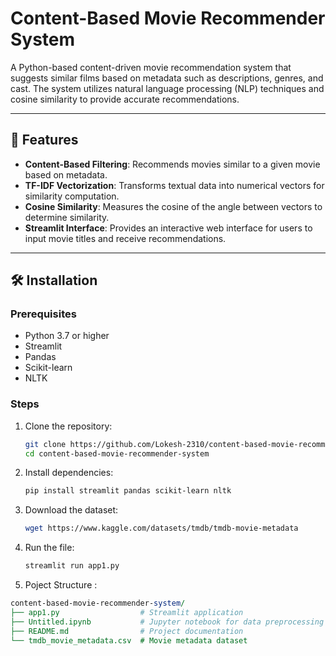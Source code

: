 # Content-Based Movie Recommender System

A Python-based content-driven movie recommendation system that suggests similar films based on metadata such as descriptions, genres, and cast. The system utilizes natural language processing (NLP) techniques and cosine similarity to provide accurate recommendations.

---

## 🚀 Features

- **Content-Based Filtering**: Recommends movies similar to a given movie based on metadata.
- **TF-IDF Vectorization**: Transforms textual data into numerical vectors for similarity computation.
- **Cosine Similarity**: Measures the cosine of the angle between vectors to determine similarity.
- **Streamlit Interface**: Provides an interactive web interface for users to input movie titles and receive recommendations.

---

## 🛠️ Installation

### Prerequisites

- Python 3.7 or higher
- Streamlit
- Pandas
- Scikit-learn
- NLTK

### Steps

1. Clone the repository:
   ```bash
   git clone https://github.com/Lokesh-2310/content-based-movie-recommender-system.git
   cd content-based-movie-recommender-system

2. Install dependencies:
    ```bash
    pip install streamlit pandas scikit-learn nltk

3. Download the dataset:
    ```bash
   wget https://www.kaggle.com/datasets/tmdb/tmdb-movie-metadata

4. Run the file:
   ```bash
   streamlit run app1.py

5. Poject Structure : 
  ```perl
content-based-movie-recommender-system/
├── app1.py                  # Streamlit application
├── Untitled.ipynb           # Jupyter notebook for data preprocessing
├── README.md                # Project documentation
└── tmdb_movie_metadata.csv  # Movie metadata dataset

